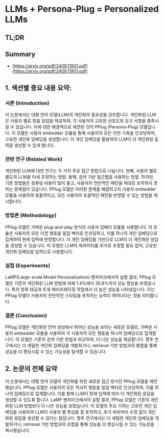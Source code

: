 # LLMs + Persona-Plug = Personalized LLMs
## TL;DR
## Summary
- [https://arxiv.org/pdf/2409.11901.pdf](https://arxiv.org/pdf/2409.11901.pdf)

## 1. 섹션별 중요 내용 요약:

### 서론 (Introduction)

이 논문에서는 대형 언어 모델(LLM)의 개인화의 중요성을 강조합니다. 개인화된 LLM은 사용자 별로 맞춤 응답을 제공하여, 각 사용자의 고유한 선호도와 요구 사항을 충족시킬 수 있습니다. 이에 대한 해결책으로 제안된 것이 PPlug (Persona-Plug) 모델입니다. 이 모델은 사용자 embedder 모듈을 통해 사용자의 모든 이전 기록을 인코딩하여, 고유한 개인화 임베딩을 생성합니다. 이 개인 임베딩을 활용하여 LLM이 더 개인화된 출력을 생성할 수 있게 합니다.

### 관련 연구 (Related Work)

개인화된 LLM에 대한 연구는 두 가지 주요 접근 방법으로 나뉩니다. 첫째, 사용자 별로 별도의 LLM을 미세 조정하는 방법. 둘째, 검색 기반 접근법을 사용하는 방법. 하지만, 기존 방법들은 컴퓨팅 비용이 많이 들고, 사용자의 전반적인 패턴을 제대로 포착하지 못하는 문제점이 있습니다. PPlug 모델은 이러한 문제를 해결하고자 사용자 embedder 모듈을 사용하여 효율적이고, 모든 사용자의 포괄적인 패턴을 반영할 수 있는 방법을 제시합니다.

### 방법론 (Methodology)

PPlug 모델은 가벼운 plug-and-play 방식의 사용자 임베더 모듈을 사용합니다. 이 모듈은 사용자의 모든 이전 행동을 밀집 벡터로 인코딩하고, 이를 하나의 개인 임베딩으로 집계하여 현재 입력에 반영합니다. 이 개인 임베딩을 기반으로 LLM이 더 개인화된 응답을 생성할 수 있습니다. 이 모델은 LLM의 파라미터를 추가로 조정할 필요 없이, 고유한 개인화 임베딩을 입력으로 사용합니다.

### 실험 (Experiments)

LaMP(Large-scale Model Personalization) 벤치마크에서의 실험 결과, PPlug 모델은 기존의 개인화된 LLM 방법에 비해 1.4%에서 35.8%까지 성능 향상을 보였습니다. 특히 영화 태깅과 트윗 패러프레이징 작업에서 더 높은 성능을 나타냈습니다. 이는 PPlug 모델이 사용자의 전반적인 스타일을 포착하는 능력이 뛰어나다는 것을 의미합니다.

### 결론 (Conclusion)

PPlug 모델은 개인화된 언어 생성에서 뛰어난 성능을 보이는 새로운 모델로, 가벼운 사용자 embedder 모듈을 사용하여 각 사용자의 모든 행동을 하나의 임베딩으로 집계합니다. 이 모델은 기존의 검색 기반 방법과 비교하여, 더 나은 성능을 제공합니다. 향후 연구에서는 더 세밀한 개인화 임베딩을 개발하거나, retrieval 기반 방법과의 통합을 통해 성능을 더 향상시킬 수 있는 가능성을 탐색할 수 있습니다.

## 2. 논문의 전체 요약

이 논문에서는 대형 언어 모델의 개인화를 위한 새로운 접근 방식인 PPlug 모델을 제안했습니다. PPlug 모델은 사용자의 모든 역사적 행동을 밀집 벡터로 인코딩하여, 이를 하나의 임베딩으로 집계합니다. 이를 통해 LLM이 현재 입력에 따라 더 개인화된 응답을 생성할 수 있도록 합니다. LaMP 벤치마크에서의 실험 결과, PPlug 모델은 기존의 개인화된 LLM 방법보다 더 나은 성능을 보였습니다. 이 모델의 주요 기여는 고유한 개인 임베딩을 사용하여 LLM이 사용자 별 특성을 잘 포착하고, 추가 파라미터 수정 없이 개인화된 응답을 생성할 수 있다는 점입니다. 향후 연구에서는 더 세밀한 개인화 임베딩을 개발하거나, retrieval 기반 방법과의 조합을 통해 성능을 더 향상시킬 수 있는 가능성을 제시했습니다.